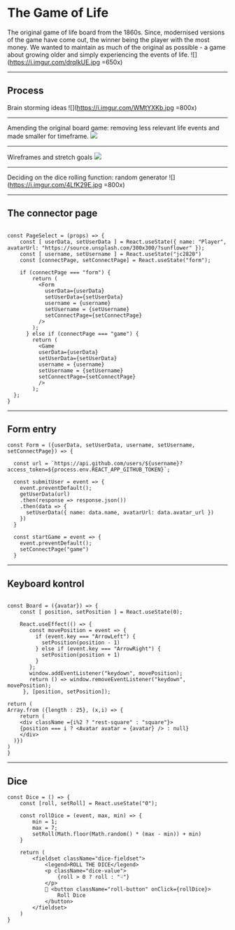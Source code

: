 # The Game of Life

The original game of life board from the 1860s.
Since, modernised versions of the game have come out, the winner being the player with the most money. We wanted to maintain as much of the original as possible - a game about growing older and simply experiencing the events of life.
![](https://i.imgur.com/drqIkUE.jpg =650x)

---

## Process

Brain storming ideas
![](https://i.imgur.com/WMtYXKb.jpg =800x)

---

Amending the original board game: removing less relevant life events and made smaller for timeframe.
![](https://i.imgur.com/uipAbav.jpg)

---

Wireframes and stretch goals
![](https://i.imgur.com/hoDhDwd.jpg)

---

Deciding on the dice rolling function: random generator
![](https://i.imgur.com/4LfK29E.jpg =800x)

---

## The connector page

```=Javascript

const PageSelect = (props) => {
    const [ userData, setUserData ] = React.useState({ name: "Player", avatarUrl: "https://source.unsplash.com/300x300/?sunflower" });
    const [ username, setUsername ] = React.useState("jc2820")
    const [connectPage, setConnectPage] = React.useState("form");

    if (connectPage === "form") {
        return (
          <Form
            userData={userData}
            setUserData={setUserData}
            username = {username}
            setUsername = {setUsername}
            setConnectPage={setConnectPage}
          />
        );
      } else if (connectPage === "game") {
        return (
          <Game
          userData={userData}
          setUserData={setUserData}
          username = {username}
          setUsername = {setUsername}
          setConnectPage={setConnectPage}
          />
        );
  };
}
```

---

## Form entry

```=Javascript
const Form = ({userData, setUserData, username, setUsername, setConnectPage}) => {

  const url = `https://api.github.com/users/${username}?access_token=${process.env.REACT_APP_GITHUB_TOKEN}`;

  const submitUser = event => {
    event.preventDefault();
    getUserData(url)
    .then(response => response.json())
    .then(data => {
      setUserData({ name: data.name, avatarUrl: data.avatar_url })
    })
  }

  const startGame = event => {
    event.preventDefault();
    setConnectPage("game")
  }
```

---

## Keyboard kontrol

```=Javascript

const Board = ({avatar}) => {
    const [ position, setPosition ] = React.useState(0);

    React.useEffect(() => {
       const movePosition = event => {
         if (event.key === "ArrowLeft") {
           setPosition(position - 1)
         } else if (event.key === "ArrowRight") {
           setPosition(position + 1)
         }
       };
       window.addEventListener("keydown", movePosition);
       return () => window.removeEventListener("keydown", movePosition);
     }, [position, setPosition]);

return (
Array.from ({length : 25}, (x,i) => {
    return (
    <div className ={i%2 ? "rest-square" : "square"}>
    {position === i ? <Avatar avatar = {avatar} /> : null}
    </div>
  )})
)
}

```
---

## Dice

```=Javascript
const Dice = () => {
    const [roll, setRoll] = React.useState("0");

    const rollDice = (event, max, min) => {
        min = 1;
        max = 7;
        setRoll(Math.floor(Math.random() * (max - min)) + min)
    }

    return (
        <fieldset className="dice-fieldset">
            <legend>ROLL THE DICE</legend>
            <p className="dice-value">
                {roll > 0 ? roll : "☟"}
            </p>
            🎲 <button className="roll-button" onClick={rollDice}>
                Roll Dice
            </button>
        </fieldset>
    )
}

```
